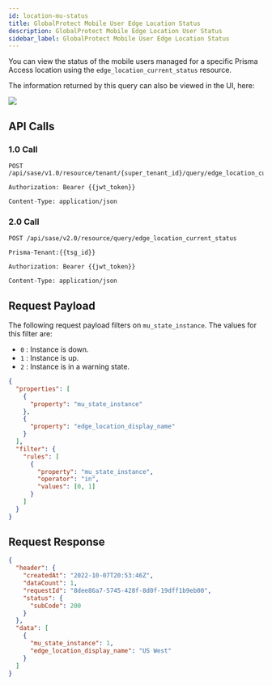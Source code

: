```yaml
---
id: location-mu-status
title: GlobalProtect Mobile User Edge Location Status
description: GlobalProtect Mobile Edge Location User Status
sidebar_label: GlobalProtect Mobile User Edge Location Status
---
```


You can view the status of the mobile users managed for a specific Prisma Access location using the `edge_location_current_status` resource.

The information returned by this query can also be viewed in the UI, here:

![](/access/img/location_mu_status_img.png)

## API Calls

### 1.0 Call

    POST /api/sase/v1.0/resource/tenant/{super_tenant_id}/query/edge_location_current_status

    Authorization: Bearer {{jwt_token}}

    Content-Type: application/json

### 2.0 Call

    POST /api/sase/v2.0/resource/query/edge_location_current_status

    Prisma-Tenant:{{tsg_id}}

    Authorization: Bearer {{jwt_token}}

    Content-Type: application/json

## Request Payload

The following request payload filters on `mu_state_instance`. The values for this filter are:

- `0` : Instance is down.
- `1` : Instance is up.
- `2` : Instance is in a warning state.

```json
{
  "properties": [
    {
      "property": "mu_state_instance"
    },
    {
      "property": "edge_location_display_name"
    }
  ],
  "filter": {
    "rules": [
      {
        "property": "mu_state_instance",
        "operator": "in",
        "values": [0, 1]
      }
    ]
  }
}
```

## Request Response

```json
{
  "header": {
    "createdAt": "2022-10-07T20:53:46Z",
    "dataCount": 1,
    "requestId": "8dee86a7-5745-428f-8d0f-19dff1b9eb00",
    "status": {
      "subCode": 200
    }
  },
  "data": [
    {
      "mu_state_instance": 1,
      "edge_location_display_name": "US West"
    }
  ]
}
```
